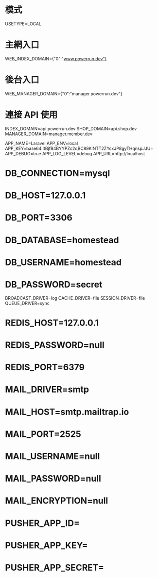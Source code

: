 # 模式
USETYPE=LOCAL

# 主網入口
WEB_INDEX_DOMAIN={"0":"www.powerrun.dev"}

# 後台入口
WEB_MANAGER_DOMAIN={"0":"manager.powerrun.dev"}

# 連接 API 使用
INDEX_DOMAIN=api.powerrun.dev
SHOP_DOMAIN=api.shop.dev
MANAGER_DOMAIN=manager.member.dev

APP_NAME=Laravel
APP_ENV=local
APP_KEY=base64:ltBjfB4BYYPZc2qBC89KlNTT2ZYcxJP8gyTHqnspJJU=
APP_DEBUG=true
APP_LOG_LEVEL=debug
APP_URL=http://localhost

# DB_CONNECTION=mysql
# DB_HOST=127.0.0.1
# DB_PORT=3306
# DB_DATABASE=homestead
# DB_USERNAME=homestead
# DB_PASSWORD=secret

BROADCAST_DRIVER=log
CACHE_DRIVER=file
SESSION_DRIVER=file
QUEUE_DRIVER=sync

# REDIS_HOST=127.0.0.1
# REDIS_PASSWORD=null
# REDIS_PORT=6379
#
# MAIL_DRIVER=smtp
# MAIL_HOST=smtp.mailtrap.io
# MAIL_PORT=2525
# MAIL_USERNAME=null
# MAIL_PASSWORD=null
# MAIL_ENCRYPTION=null
#
# PUSHER_APP_ID=
# PUSHER_APP_KEY=
# PUSHER_APP_SECRET=
